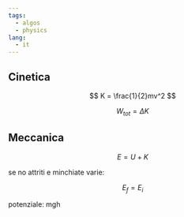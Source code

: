 ```yaml
---
tags:
  - algos
  - physics
lang:
  - it
---
```


## Cinetica

$$
K = \frac{1}{2}mv^2
$$

$$
W_{tot} = \Delta K
$$

## Meccanica 

$$
E = U + K
$$

se no attriti e minchiate varie:

$$
E_{f} = E_{i}
$$

potenziale: mgh